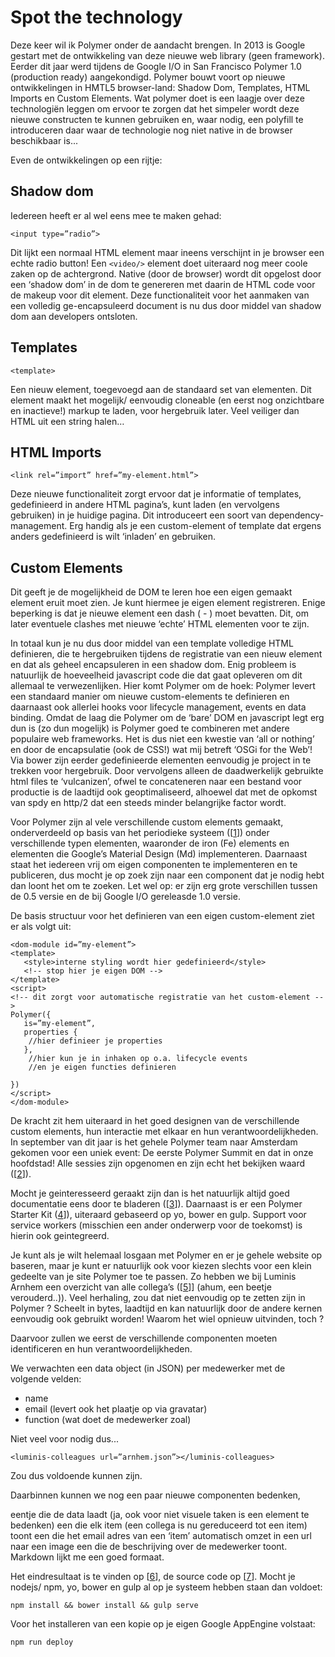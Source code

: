  Spot the technology
 ===
 
 

Deze keer wil ik Polymer onder de aandacht brengen. In 2013 is Google gestart met de ontwikkeling van deze nieuwe web library (geen framework). Eerder dit jaar werd tijdens de Google I/O in San Francisco Polymer 1.0 (production ready) aangekondigd. Polymer bouwt voort op nieuwe ontwikkelingen in HMTL5 browser-land: Shadow Dom, Templates, HTML Imports en Custom Elements. Wat polymer doet is een laagje over deze technologiën leggen om ervoor te zorgen dat het simpeler wordt deze nieuwe constructen te kunnen gebruiken en, waar nodig, een polyfill te introduceren daar waar de technologie nog niet native in de browser beschikbaar is...

Even de ontwikkelingen op een rijtje:

Shadow dom
---

Iedereen heeft er al wel eens mee te maken gehad: 

`<input type=”radio”>`

Dit lijkt een normaal HTML element maar ineens verschijnt in je browser een echte radio button! Een `<video/>` element doet uiteraard nog meer coole zaken op de achtergrond. Native (door de browser) wordt dit opgelost door een ‘shadow dom’ in de dom te genereren met daarin de HTML code voor de makeup voor dit element. Deze functionaliteit voor het aanmaken van een volledig ge-encapsuleerd document is nu dus door middel van shadow dom aan developers ontsloten.

Templates
---

`<template>`

Een nieuw element, toegevoegd aan de standaard set van elementen. Dit element maakt het mogelijk/ eenvoudig cloneable (en eerst nog onzichtbare en inactieve!) markup te laden, voor hergebruik later. Veel veiliger dan HTML uit een string halen…


HTML Imports
---


`<link rel=”import” href=”my-element.html”>`

Deze nieuwe functionaliteit zorgt ervoor dat je informatie of templates, gedefinieerd in andere HTML pagina’s, kunt laden (en vervolgens gebruiken) in je huidige pagina. Dit introduceert een soort van dependency-management. Erg handig als je een custom-element of template dat ergens anders gedefinieerd is wilt ‘inladen’ en gebruiken.  

Custom Elements
---


Dit geeft je de mogelijkheid de DOM te leren hoe een eigen gemaakt element eruit moet zien. Je kunt hiermee je eigen element registreren. Enige beperking is dat je nieuwe element een dash ( - ) moet bevatten. Dit, om later eventuele clashes met nieuwe ‘echte’ HTML elementen voor te zijn. 

In totaal kun je nu dus door middel van een template volledige HTML definieren, die te hergebruiken tijdens de registratie van een nieuw element en dat als geheel encapsuleren in een shadow dom. Enig probleem is natuurlijk de hoeveelheid javascript code die dat gaat opleveren om dit allemaal te verwezenlijken. Hier komt Polymer om de hoek: Polymer levert een standaard manier om nieuwe custom-elements te definieren en daarnaast ook allerlei hooks voor lifecycle management, events en data binding. Omdat de laag die Polymer om de ‘bare’ DOM en javascript legt erg dun is (zo dun mogelijk) is Polymer goed te combineren met andere populaire web frameworks. Het is dus niet een kwestie van ‘all or nothing’ en door de encapsulatie (ook de CSS!) wat mij betreft ‘OSGi for the Web’! Via bower zijn eerder gedefinieerde elementen eenvoudig je project in te trekken voor hergebruik. Door vervolgens alleen de daadwerkelijk gebruikte html files te ‘vulcanizen’, ofwel te concateneren naar een bestand voor productie is de laadtijd ook geoptimaliseerd, alhoewel dat met de opkomst van spdy en http/2 dat een steeds minder belangrijke factor wordt.

Voor Polymer zijn al vele verschillende custom elements gemaakt, onderverdeeld op basis van het periodieke systeem ([[1](https://elements.polymer-project.org/)]) onder verschillende typen elementen, waaronder de iron (Fe) elements en elementen die Google’s Material Design (Md) implementeren. Daarnaast staat het iedereen vrij om eigen componenten te implementeren en te publiceren, dus mocht je op zoek zijn naar een component dat je nodig hebt dan loont het om te zoeken. Let wel op: er zijn erg grote verschillen tussen de 0.5 versie en de bij Google I/O gereleasde 1.0 versie. 

De basis structuur voor het definieren van een eigen custom-element ziet er als volgt uit:

    <dom-module id=”my-element”>
    <template>
       <style>interne styling wordt hier gedefinieerd</style>
 	   <!-- stop hier je eigen DOM -->
    </template>
    <script>
	<!-- dit zorgt voor automatische registratie van het custom-element -->
	Polymer({
	   is=”my-element”,
	   properties {
   		//hier definieer je properties
	   },
     	//hier kun je in inhaken op o.a. lifecycle events
     	//en je eigen functies definieren

	})
	</script>
	</dom-module>

De kracht zit hem uiteraard in het goed designen van de verschillende custom elements, hun interactie met elkaar en hun verantwoordelijkheden. In september van dit jaar is het gehele Polymer team naar Amsterdam gekomen voor een uniek event: De eerste Polymer Summit en dat in onze hoofdstad! Alle sessies zijn opgenomen en zijn echt het bekijken waard ([[2](https://goo.gl/fXwkQl)]).

Mocht je geinteresseerd geraakt zijn dan is het natuurlijk altijd goed documentatie eens door te bladeren ([[3](https://www.polymer-project.org/1.0/)]). Daarnaast is er een Polymer Starter Kit ([4](https://goo.gl/m9Bo81)]), uiteraard gebaseerd op yo, bower en gulp. Support voor service workers (misschien een ander onderwerp voor de toekomst) is hierin ook geintegreerd. 

Je kunt als je wilt helemaal losgaan met Polymer en er je gehele website op baseren, maar je kunt er natuurlijk ook voor kiezen slechts voor een klein gedeelte van je site Polymer toe te passen. Zo hebben we bij Luminis Arnhem een overzicht van alle collega’s ([[5](https://arnhem.luminis.eu/mensen/)]] (ahum, een beetje verouderd..)). Veel herhaling, zou dat niet eenvoudig op te zetten zijn in Polymer ? Scheelt in bytes, laadtijd en kan natuurlijk door de andere kernen eenvoudig ook gebruikt worden! Waarom het wiel opnieuw uitvinden, toch ?

Daarvoor zullen we eerst de verschillende componenten moeten identificeren en hun verantwoordelijkheden. 

We verwachten een data object (in JSON) per medewerker met de volgende velden:

- name
- email (levert ook het plaatje op via gravatar)
- function (wat doet de medewerker zoal)

Niet veel voor nodig dus...

`<luminis-colleagues url=”arnhem.json”></luminis-colleagues>`

Zou dus voldoende kunnen zijn. 

Daarbinnen kunnen we nog een paar nieuwe componenten bedenken, 

eentje die de data laadt (ja, ook voor niet visuele taken is een element te bedenken)
een die elk item (een collega is nu gereduceerd tot een item) toont
een die het email adres van een ‘item’ automatisch omzet in een url naar een image
een die de beschrijving over de medewerker toont. Markdown lijkt me een goed formaat.

Het eindresultaat is te vinden op [[6](http://bright-crossbar-630.appspot.com/)], de source code op [[7](https://www.github.com/dennisg/luminis-colleagues/)]. Mocht je nodejs/ npm, yo, bower en gulp al op je systeem hebben staan dan voldoet:

`npm install && bower install && gulp serve`

Voor het installeren van een kopie op je eigen Google AppEngine volstaat:

`npm run deploy`



 



